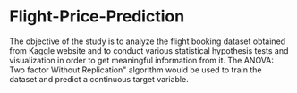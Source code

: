 # Flight-Price-Prediction
The objective of the study is to analyze the flight booking dataset obtained from Kaggle website and to conduct various statistical hypothesis tests and visualization in order to get meaningful information from it. The ANOVA: Two factor Without Replication" algorithm would be used to train the dataset and predict a continuous target variable. 
